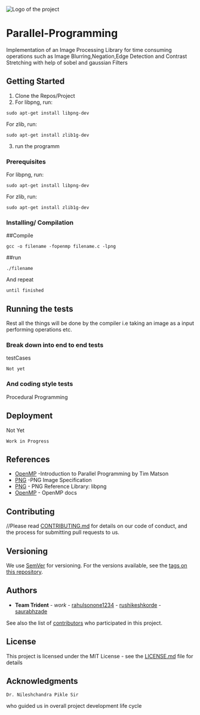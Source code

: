 ![Logo of the project](https://encrypted-tbn0.gstatic.com/images?q=tbn%3AANd9GcSHrzFNq4s4MazWfSuSDZEjCYk_mK6N64PGNDeaJpNSci2OX2Ft&usqp=CAU)

# Parallel-Programming
Implementation of an Image Processing Library for time consuming operations such as Image Blurring,Negation,Edge Detection and Contrast Stretching with help of sobel and gaussian Filters


## Getting Started

1. Clone the Repos/Project
2. For libpng, run:
```
sudo apt-get install libpng-dev
```
For zlib, run:
```
sudo apt-get install zlib1g-dev
```
3. run the programm
### Prerequisites
 For libpng, run:
```
sudo apt-get install libpng-dev
```
For zlib, run:
```
sudo apt-get install zlib1g-dev
````
### Installing/ Compilation
##Compile
```
gcc -o filename -fopenmp filename.c -lpng
```
##run
```
./filename
```
And repeat

```
until finished
```

## Running the tests

Rest all the things will be done by the compiler i.e taking an image as a input performing operations etc.

### Break down into end to end tests

testCases

```
Not yet
```

### And coding style tests

Procedural Programming

## Deployment

Not Yet 
```
Work in Progress
```

## References

* [OpenMP](https://www.youtube.com/playlist?list=PLLX-Q6B8xqZ8n8bwjGdzBJ25X2utwnoEG) -Introduction to Parallel Programming by Tim Matson
* [PNG](http://www.libpng.org/pub/png/pngmisc.html#lists) -PNG Image Specification
* [PNG](https://libpng.sourceforge.io/index.html) - PNG Reference Library: libpng
* [OpenMP](https://www.openmp.org/) - OpenMP docs

## Contributing

//Please read [CONTRIBUTING.md](https://gist.github.com/rahulsonone1234) for details on our code of conduct, and the process for submitting pull requests to us.

## Versioning

We use [SemVer](http://semver.org/) for versioning. For the versions available, see the [tags on this repository](https://github.com/your/project/tags). 

## Authors

* **Team Trident** - *work* - [rahulsonone1234](https://github.com/rahulsonone1234)
                            - [rushikeshkorde](https://github.com/rushikeshkorde)
                            - [saurabhzade](https://github.com/saurabh077)

See also the list of [contributors]() who participated in this project.

## License

This project is licensed under the MIT License - see the [LICENSE.md](LICENSE.md) file for details

## Acknowledgments

```
Dr. Nileshchandra Pikle Sir 
```
who guided us in overall project development life cycle
